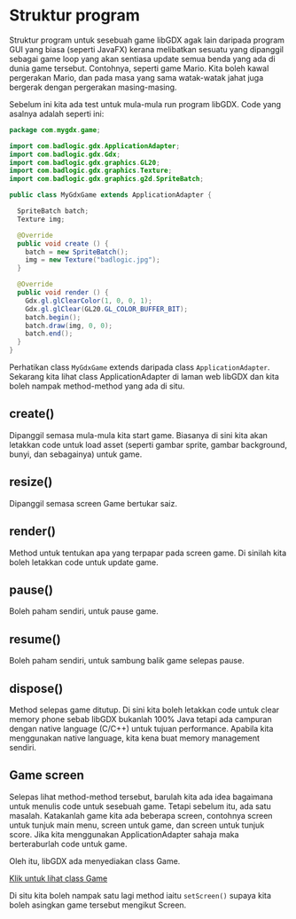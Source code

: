 # Struktur program

Struktur program untuk sesebuah game libGDX agak lain daripada program
GUI yang biasa (seperti JavaFX) kerana melibatkan sesuatu yang dipanggil
sebagai game loop yang akan sentiasa update semua benda yang ada di
dunia game tersebut. Contohnya, seperti game Mario. Kita boleh kawal
pergerakan Mario, dan pada masa yang sama watak-watak jahat juga
bergerak dengan pergerakan masing-masing.

Sebelum ini kita ada test untuk mula-mula run program libGDX. Code yang
asalnya adalah seperti ini:

```java
package com.mygdx.game;

import com.badlogic.gdx.ApplicationAdapter;
import com.badlogic.gdx.Gdx;
import com.badlogic.gdx.graphics.GL20;
import com.badlogic.gdx.graphics.Texture;
import com.badlogic.gdx.graphics.g2d.SpriteBatch;

public class MyGdxGame extends ApplicationAdapter {

  SpriteBatch batch;
  Texture img;

  @Override
  public void create () {
    batch = new SpriteBatch();
    img = new Texture("badlogic.jpg");
  }

  @Override
  public void render () {
    Gdx.gl.glClearColor(1, 0, 0, 1);
    Gdx.gl.glClear(GL20.GL_COLOR_BUFFER_BIT);
    batch.begin();
    batch.draw(img, 0, 0);
    batch.end();
  }
}
```

Perhatikan class `MyGdxGame` extends daripada class `ApplicationAdapter`.
Sekarang kita lihat class ApplicationAdapter di laman web
libGDX dan kita boleh nampak method-method yang ada di situ.

## create()

Dipanggil semasa mula-mula kita start game. Biasanya di sini kita akan
letakkan code untuk load asset (seperti gambar sprite, gambar
background, bunyi, dan sebagainya) untuk game.

## resize()

Dipanggil semasa screen Game bertukar saiz.

## render()

Method untuk tentukan apa yang terpapar pada screen game. Di sinilah
kita boleh letakkan code untuk update game.

## pause()

Boleh paham sendiri, untuk pause game.

## resume()

Boleh paham sendiri, untuk sambung balik game selepas pause.

## dispose()

Method selepas game ditutup. Di sini kita boleh letakkan code untuk
clear memory phone sebab libGDX bukanlah 100% Java tetapi ada campuran
dengan native language (C/C++) untuk tujuan performance. Apabila kita
menggunakan native language, kita kena buat memory management sendiri.

## Game screen

Selepas lihat method-method tersebut, barulah kita ada idea bagaimana
untuk menulis code untuk sesebuah game. Tetapi sebelum itu, ada satu
masalah. Katakanlah game kita ada beberapa screen, contohnya screen
untuk tunjuk main menu, screen untuk game, dan screen untuk tunjuk
score. Jika kita menggunakan ApplicationAdapter sahaja maka
berteraburlah code untuk game.

Oleh itu, libGDX ada menyediakan class Game.

[Klik untuk lihat class Game](http://libgdx.badlogicgames.com/nightlies/docs/api/com/badlogic/gdx/Game.html)

Di situ kita boleh nampak satu lagi method iaitu
`setScreen()` supaya kita boleh asingkan game tersebut mengikut Screen.
